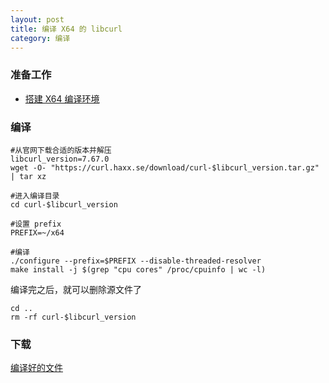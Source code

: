 ```yaml
---
layout: post
title: 编译 X64 的 libcurl
category: 编译
---
```


### 准备工作
- [搭建 X64 编译环境][x64-environment]

### 编译
```shell
#从官网下载合适的版本并解压
libcurl_version=7.67.0
wget -O- "https://curl.haxx.se/download/curl-$libcurl_version.tar.gz" | tar xz

#进入编译目录
cd curl-$libcurl_version

#设置 prefix
PREFIX=~/x64

#编译
./configure --prefix=$PREFIX --disable-threaded-resolver
make install -j $(grep "cpu cores" /proc/cpuinfo | wc -l)
```

编译完之后，就可以删除源文件了
```shell
cd ..
rm -rf curl-$libcurl_version
```

### 下载
[编译好的文件](/assets/x64-libcurl.tar.gz)

[x64-environment]: /编译/2019/11/23/x64-environment.html
